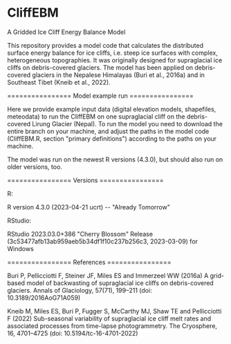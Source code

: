 # CliffEBM
A Gridded Ice Cliff Energy Balance Model

This repository provides a model code that calculates the distributed surface energy balance for ice cliffs, i.e. steep ice surfaces with complex, heterogeneous topographies. It was originally designed for supraglacial ice cliffs on debris-covered glaciers.
The model has been applied on debris-covered glaciers in the Nepalese Himalayas (Buri et al., 2016a) and in Southeast Tibet (Kneib et al., 2022).


================ Model example run ================

Here we provide example input data (digital elevation models, shapefiles, meteodata) to run the CliffEBM on one supraglacial cliff on the debris-covered Lirung Glacier (Nepal).
To run the model you need to download the entire branch on your machine, and adjust the paths in the model code (CliffEBM.R, section "primary definitions") according to the paths on your machine.

The model was run on the newest R versions (4.3.0), but should also run on older versions, too.


================ Versions ================

R:

R version 4.3.0 (2023-04-21 ucrt) -- "Already Tomorrow"


RStudio:

RStudio 2023.03.0+386 "Cherry Blossom" Release (3c53477afb13ab959aeb5b34df1f10c237b256c3, 2023-03-09) for Windows


================ References ================

Buri P, Pellicciotti F, Steiner JF, Miles ES and Immerzeel WW (2016a) A grid-based model of backwasting of supraglacial ice cliffs on debris-covered glaciers. Annals of Glaciology, 57(71), 199–211 (doi: 10.3189/2016AoG71A059)

Kneib M, Miles ES, Buri P, Fugger S, McCarthy MJ, Shaw TE and Pellicciotti F (2022) Sub-seasonal variability of supraglacial ice cliff melt rates and associated processes from time-lapse photogrammetry. The Cryosphere, 16, 4701–4725 (doi: 10.5194/tc-16-4701-2022)
